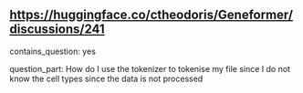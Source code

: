 ## https://huggingface.co/ctheodoris/Geneformer/discussions/241

contains_question: yes

question_part: How do I use the tokenizer to tokenise my file since I do not know the cell types since the data is not processed